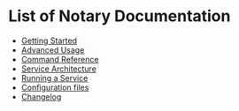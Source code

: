 <!--* [metadata]>
+++
title = "Docker Notary"
description = "List of Notary Documentation"
keywords = ["docker, notary, trust, image, signing, repository, tuf"]
[menu.main]
identifier="mn_notary"
parent="mn_components"
weight=4
+++
<![end-metadata]-->

# List of Notary Documentation

* [Getting Started](getting_started.md)
* [Advanced Usage](advanced_usage.md)
* [Command Reference](command_reference.md)
* [Service Architecture](service_architecture.md)
* [Running a Service](running_a_service.md)
* [Configuration files](reference/index.md)
* [Changelog](changelog.md)
